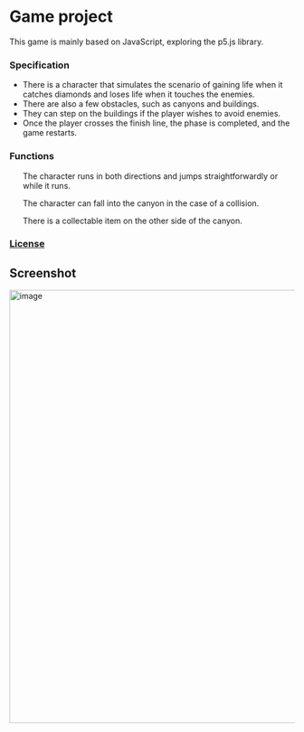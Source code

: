 <h1>Game project</h1>

This game is mainly based on JavaScript, exploring the p5.js library. 


<h3> Specification </h3>

<ul>
 <li>There is a character that simulates the scenario of gaining life when it catches diamonds and loses life when it touches the enemies.</li>
 <li>There are also a few obstacles, such as canyons and buildings.</li>
 <li>They can step on the buildings if the player wishes to avoid enemies.</li>
 <li>Once the player crosses the finish line, the phase is completed, and the game restarts.</li>
</ul>
 
<h3> Functions </h3> 

<ul>The character runs in both directions and jumps straightforwardly or while it runs. </ul>
<ul>The character can fall into the canyon in the case of a collision.</ul>
<ul>There is a collectable item on the other side of the canyon. </ul>

<h3><a href='LICENSE'>License</a></h3>


<h2>Screenshot</h2>
<img width="767" alt="image" src="https://github.com/Yrishe/2D-Game/assets/86082317/230331a6-1929-4779-9914-5abc0f43ea69">
